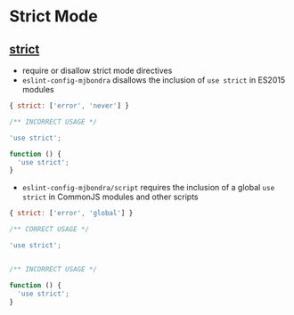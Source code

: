 # Strict Mode



## [strict](http://eslint.org/docs/rules/strict)

- require or disallow strict mode directives
- `eslint-config-mjbondra` disallows the inclusion of `use strict` in ES2015 modules

``````javascript
{ strict: ['error', 'never'] }
``````

``````javascript
/** INCORRECT USAGE */

'use strict';

function () {
  'use strict';
}
``````



- `eslint-config-mjbondra/script` requires the inclusion of a global `use strict` in CommonJS modules and other scripts

``````javascript
{ strict: ['error', 'global'] }
``````

``````javascript
/** CORRECT USAGE */

'use strict';


/** INCORRECT USAGE */

function () {
  'use strict';
}
``````

